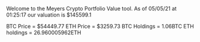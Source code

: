 Welcome to the Meyers Crypto Portfolio Value tool. 
As of 05/05/21 at 01:25:17 our valuation is $145599.1 

BTC Price = $54449.77
 ETH Price = $3259.73
BTC Holdings = 1.06BTC
 ETH holdings = 26.960005962ETH 
